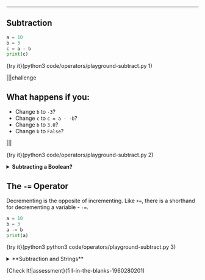 ----------

## Subtraction

```python
a = 10
b = 3
c = a - b
print(c)
```

{try it}(python3 code/operators/playground-subtract.py 1)

|||challenge
## What happens if you:
* Change `b` to `-3`?
* Change `c` to `c = a - -b`?
* Change `b` to `3.0`?
* Change `b` to `False`?

|||

{try it}(python3 code/operators/playground-subtract.py 2)

<details><summary><b>Subtracting a Boolean?</b></summary>In Python, boolean value are more than just true and false. False has the numerical value of 0, while true has the numerical value of 1. This is why doing math with a boolean does not give you an error message.</details>

## The `-=` Operator
Decrementing is the opposite of incrementing. Like `+=`, there is a shorthand for decrementing a variable - `-=`.

```python
a = 10
b = 3
a -= b
print(a)
```

{try it}(python3 python3 code/operators/playground-subtract.py 3)

<details><summary>**Subtraction and Strings**</summary>You might be able to concatenate strings with the `+` operator, but you cannot use the `-` operator with them.</details>

{Check It!|assessment}(fill-in-the-blanks-1960280201)
